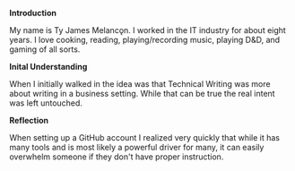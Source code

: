 **Introduction**

My name is Ty James Melancǫn. I worked in the IT industry for about eight years. I love cooking, reading, 
playing/recording music, playing D&D, and gaming of all sorts. 

**Inital Understanding**

When I initially walked in the idea was that Technical Writing was more about writing in a business setting. 
While that can be true the real intent was left untouched. 

**Reflection**

When setting up a GitHub account I realized very quickly that while it has many tools and is most likely a powerful 
driver for many, it can easily overwhelm someone if they don't have proper instruction. 
